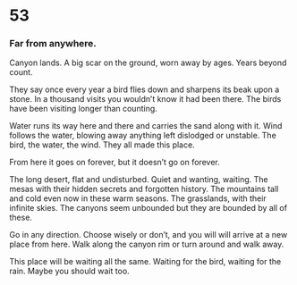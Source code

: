# 53

### Far from anywhere.

Canyon lands. A big scar on the ground, worn away by ages. Years beyond count.

They say once every year a bird flies down and sharpens its beak upon a stone. In a thousand visits you wouldn’t know it had been there. The birds have been visiting longer than counting. 

Water runs its way here and there and carries the sand along with it. Wind follows the water, blowing away anything left dislodged or unstable. The bird, the water, the wind. They all made this place.

From here it goes on forever, but it doesn’t go on forever.

The long desert, flat and undisturbed. Quiet and wanting, waiting. The mesas with their hidden secrets and forgotten history. The mountains tall and cold even now in these warm seasons. The grasslands, with their infinite skies. The canyons seem unbounded but they are bounded by all of these. 

Go in any direction. Choose wisely or don’t, and you will will arrive at a new place from here. Walk along the canyon rim or turn around and walk away. 

This place will be waiting all the same. Waiting for the bird, waiting for the rain. Maybe you should wait too. 
